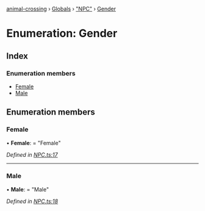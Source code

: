 [animal-crossing](../README.md) › [Globals](../globals.md) › ["NPC"](../modules/_npc_.md) › [Gender](_npc_.gender.md)

# Enumeration: Gender

## Index

### Enumeration members

* [Female](_npc_.gender.md#female)
* [Male](_npc_.gender.md#male)

## Enumeration members

###  Female

• **Female**: = "Female"

*Defined in [NPC.ts:17](https://github.com/Norviah/animal-crossing/blob/e332c53/module/types/NPC.ts#L17)*

___

###  Male

• **Male**: = "Male"

*Defined in [NPC.ts:18](https://github.com/Norviah/animal-crossing/blob/e332c53/module/types/NPC.ts#L18)*
